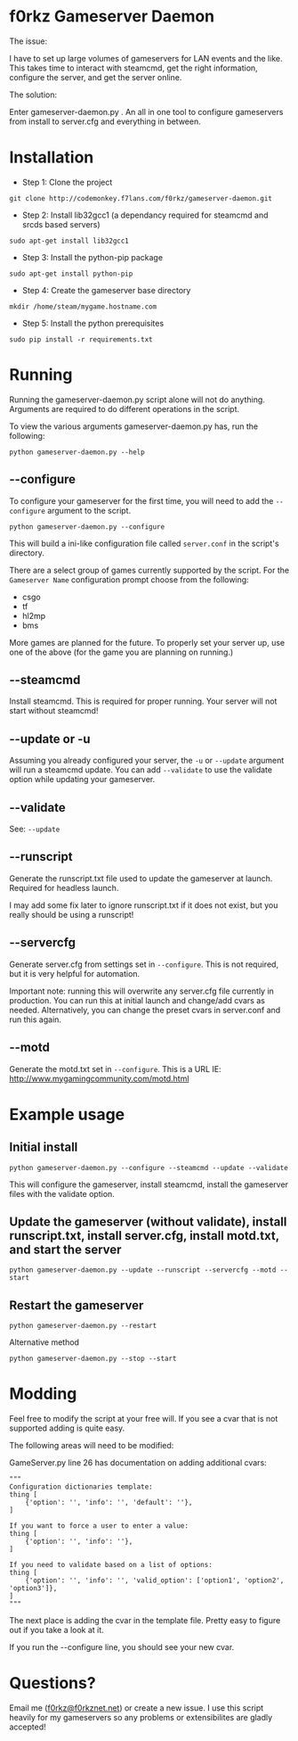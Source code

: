 # f0rkz Gameserver Daemon
The issue:

I have to set up large volumes of gameservers for LAN events and the like. This takes time
to interact with steamcmd, get the right information, configure the server, and get the server online.

The solution:

Enter gameserver-daemon.py . An all in one tool to configure gameservers from install to server.cfg and
everything in between.

# Installation
- Step 1: Clone the project

`git clone http://codemonkey.f7lans.com/f0rkz/gameserver-daemon.git`

- Step 2: Install lib32gcc1 (a dependancy required for steamcmd and srcds based servers)

`sudo apt-get install lib32gcc1`

- Step 3: Install the python-pip package

`sudo apt-get install python-pip`

- Step 4: Create the gameserver base directory

`mkdir /home/steam/mygame.hostname.com`

- Step 5: Install the python prerequisites

`sudo pip install -r requirements.txt`

# Running
Running the gameserver-daemon.py script alone will not do anything. Arguments are required to do different
operations in the script.

To view the various arguments gameserver-daemon.py has, run the following:

`python gameserver-daemon.py --help`

## --configure
To configure your gameserver for the first time, you will need to add the `--configure` argument to the script.

`python gameserver-daemon.py --configure`

This will build a ini-like configuration file called `server.conf` in the script's directory.

There are a select group of games currently supported by the script. For the `Gameserver Name` configuration prompt
choose from the following:

- csgo
- tf
- hl2mp
- bms

More games are planned for the future. To properly set your server up, use one of the above (for the game you are planning on running.)

## --steamcmd
Install steamcmd. This is required for proper running. Your server will not start without steamcmd!

## --update or -u
Assuming you already configured your server, the `-u` or `--update` argument will run a steamcmd update. You can add `--validate` to use the validate option while updating your gameserver.

## --validate
See: `--update`

## --runscript
Generate the runscript.txt file used to update the gameserver at launch. Required for headless launch.

I may add some fix later to ignore runscript.txt if it does not exist, but you really should be using a runscript!

## --servercfg
Generate server.cfg from settings set in `--configure`. This is not required, but it is very helpful for automation.

Important note: running this will overwrite any server.cfg file currently in production. You can run this at initial launch and change/add cvars as needed. Alternatively, you can change the preset cvars in server.conf and run this again.

## --motd
Generate the motd.txt set in `--configure`. This is a URL IE: http://www.mygamingcommunity.com/motd.html

# Example usage
## Initial install

`python gameserver-daemon.py --configure --steamcmd --update --validate`

This will configure the gameserver, install steamcmd, install the gameserver files with the validate option.

## Update the gameserver (without validate), install runscript.txt, install server.cfg, install motd.txt, and start the server

`python gameserver-daemon.py --update --runscript --servercfg --motd --start`

## Restart the gameserver

`python gameserver-daemon.py --restart`

Alternative method

`python gameserver-daemon.py --stop --start`

# Modding

Feel free to modify the script at your free will. If you see a cvar that is not supported adding is quite easy.

The following areas will need to be modified:

GameServer.py line 26 has documentation on adding additional cvars:

    """
    Configuration dictionaries template:
    thing [
        {'option': '', 'info': '', 'default': ''},
    ]

    If you want to force a user to enter a value:
    thing [
        {'option': '', 'info': ''},
    ]

    If you need to validate based on a list of options:
    thing [
        {'option': '', 'info': '', 'valid_option': ['option1', 'option2', 'option3']},
    ]
    """

The next place is adding the cvar in the template file. Pretty easy to figure out if you take a look at it.

If you run the --configure line, you should see your new cvar.

# Questions?

Email me (f0rkz@f0rkznet.net) or create a new issue. I use this script heavily for my gameservers so any problems or extensibilites are gladly accepted!
